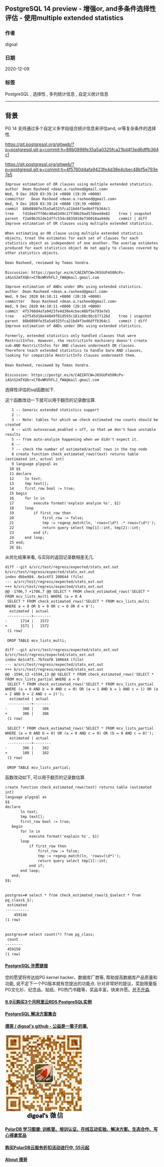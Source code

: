 ## PostgreSQL 14 preview - 增强or, and多条件选择性评估 - 使用multiple extended statistics    
      
### 作者      
digoal      
      
### 日期      
2020-12-09      
      
### 标签      
PostgreSQL , 选择性 , 多列统计信息 , 自定义统计信息       
      
----      
      
## 背景      
PG 14 支持通过多个自定义多字段组合统计信息来评估and, or等复杂条件的选择性.     
    
https://git.postgresql.org/gitweb/?p=postgresql.git;a=commit;h=88b0898fe35a5a0325fca21bd4f3ed6dffb364c1    
    
https://git.postgresql.org/gitweb/?p=postgresql.git;a=commit;h=4f5760d4afa9423fe4d38e4cbec48bf5e793e7e5    
    
```    
Improve estimation of OR clauses using multiple extended statistics.    
author	Dean Rasheed <dean.a.rasheed@gmail.com>	    
Wed, 9 Dec 2020 03:39:24 +0800 (19:39 +0000)    
committer	Dean Rasheed <dean.a.rasheed@gmail.com>	    
Wed, 9 Dec 2020 03:39:24 +0800 (19:39 +0000)    
commit	88b0898fe35a5a0325fca21bd4f3ed6dffb364c1    
tree	fd18e47ff06c40a6349c27f30b29ad57deedde82	tree | snapshot    
parent	f2a69b352de1dffc534c4835010e736018aa94de	commit | diff    
Improve estimation of OR clauses using multiple extended statistics.    
    
When estimating an OR clause using multiple extended statistics    
objects, treat the estimates for each set of clauses for each    
statistics object as independent of one another. The overlap estimates    
produced for each statistics object do not apply to clauses covered by    
other statistics objects.    
    
Dean Rasheed, reviewed by Tomas Vondra.    
    
Discussion: https://postgr.es/m/CAEZATCW=J65GUFm50RcPv-iASnS2mTXQbr=CfBvWRVhFLJ_fWA@mail.gmail.com    
```    
    
```    
Improve estimation of ANDs under ORs using extended statistics.    
author	Dean Rasheed <dean.a.rasheed@gmail.com>	    
Wed, 9 Dec 2020 04:10:11 +0800 (20:10 +0000)    
committer	Dean Rasheed <dean.a.rasheed@gmail.com>	    
Wed, 9 Dec 2020 04:10:11 +0800 (20:10 +0000)    
commit	4f5760d4afa9423fe4d38e4cbec48bf5e793e7e5    
tree	e2f545d18e44849f81d593c181c08c9bcb77126d	tree | snapshot    
parent	88b0898fe35a5a0325fca21bd4f3ed6dffb364c1	commit | diff    
Improve estimation of ANDs under ORs using extended statistics.    
    
Formerly, extended statistics only handled clauses that were    
RestrictInfos. However, the restrictinfo machinery doesn't create    
sub-AND RestrictInfos for AND clauses underneath OR clauses.    
Therefore teach extended statistics to handle bare AND clauses,    
looking for compatible RestrictInfo clauses underneath them.    
    
Dean Rasheed, reviewed by Tomas Vondra.    
    
Discussion: https://postgr.es/m/CAEZATCW=J65GUFm50RcPv-iASnS2mTXQbr=CfBvWRVhFLJ_fWA@mail.gmail.com    
```    
    
选择性评估的sql函数如下.     
    
这个函数改动一下就可以用于翻页的记录数估算.     
    
```    
   1 -- Generic extended statistics support    
   2 --    
   3 -- Note: tables for which we check estimated row counts should be created    
   4 -- with autovacuum_enabled = off, so that we don't have unstable results    
   5 -- from auto-analyze happening when we didn't expect it.    
   6 --    
   7 -- check the number of estimated/actual rows in the top node    
   8 create function check_estimated_rows(text) returns table (estimated int, actual int)    
   9 language plpgsql as    
  10 $$    
  11 declare    
  12     ln text;    
  13     tmp text[];    
  14     first_row bool := true;    
  15 begin    
  16     for ln in    
  17         execute format('explain analyze %s', $1)    
  18     loop    
  19         if first_row then    
  20             first_row := false;    
  21             tmp := regexp_match(ln, 'rows=(\d*) .* rows=(\d*)');    
  22             return query select tmp[1]::int, tmp[2]::int;    
  23         end if;    
  24     end loop;    
  25 end;    
  26 $$;    
```    
    
从优化结果来看, 与实际的返回记录数相差无几.     
    
```    
diff --git a/src/test/regress/expected/stats_ext.out b/src/test/regress/expected/stats_ext.out    
index dbbe984..6e1c4f3 100644 (file)    
--- a/src/test/regress/expected/stats_ext.out    
+++ b/src/test/regress/expected/stats_ext.out    
@@ -1706,7 +1706,7 @@ SELECT * FROM check_estimated_rows('SELECT * FROM mcv_lists_multi WHERE (a = 0 A    
 SELECT * FROM check_estimated_rows('SELECT * FROM mcv_lists_multi WHERE a = 0 OR b = 0 OR c = 0 OR d = 0');    
  estimated | actual     
 -----------+--------    
-      1714 |   1572    
+      1571 |   1572    
 (1 row)    
     
 DROP TABLE mcv_lists_multi;    
```    
    
```    
diff --git a/src/test/regress/expected/stats_ext.out b/src/test/regress/expected/stats_ext.out    
index 6e1c4f3..7bfeaf8 100644 (file)    
--- a/src/test/regress/expected/stats_ext.out    
+++ b/src/test/regress/expected/stats_ext.out    
@@ -1594,13 +1594,13 @@ SELECT * FROM check_estimated_rows('SELECT * FROM mcv_lists_partial WHERE a = 0    
 SELECT * FROM check_estimated_rows('SELECT * FROM mcv_lists_partial WHERE (a = 0 AND b = 0 AND c = 0) OR (a = 1 AND b = 1 AND c = 1) OR (a = 2 AND b = 2 AND c = 2)');    
  estimated | actual     
 -----------+--------    
-       300 |    306    
+       306 |    306    
 (1 row)    
     
 SELECT * FROM check_estimated_rows('SELECT * FROM mcv_lists_partial WHERE (a = 0 AND b = 0) OR (a = 0 AND c = 0) OR (b = 0 AND c = 0)');    
  estimated | actual     
 -----------+--------    
-       306 |    102    
+       108 |    102    
 (1 row)    
     
 DROP TABLE mcv_lists_partial;    
```    
  
函数改动如下, 可以用于翻页的记录数估算.    
  
```  
create function check_estimated_rows(text) returns table (estimated int)    
language plpgsql as    
$$    
declare    
       ln text;    
       tmp text[];    
       first_row bool := true;    
   begin    
       for ln in    
           execute format('explain %s', $1)    
       loop    
           if first_row then    
               first_row := false;    
               tmp := regexp_match(ln, 'rows=(\d*)');    
               return query select tmp[1]::int;    
           end if;    
       end loop;    
   end;    
$$;    
  
  
postgres=# select * from check_estimated_rows($_$select * from pg_class$_$);  
 estimated   
-----------  
    459146  
(1 row)  
  
  
postgres=# select count(*) from pg_class;  
 count    
--------  
 459150  
(1 row)  
```  
    
  
#### [PostgreSQL 许愿链接](https://github.com/digoal/blog/issues/76 "269ac3d1c492e938c0191101c7238216")
您的愿望将传达给PG kernel hacker、数据库厂商等, 帮助提高数据库产品质量和功能, 说不定下一个PG版本就有您提出的功能点. 针对非常好的提议，奖励限量版PG文化衫、纪念品、贴纸、PG热门书籍等，奖品丰富，快来许愿。[开不开森](https://github.com/digoal/blog/issues/76 "269ac3d1c492e938c0191101c7238216").  
  
  
#### [9.9元购买3个月阿里云RDS PostgreSQL实例](https://www.aliyun.com/database/postgresqlactivity "57258f76c37864c6e6d23383d05714ea")
  
  
#### [PostgreSQL 解决方案集合](https://yq.aliyun.com/topic/118 "40cff096e9ed7122c512b35d8561d9c8")
  
  
#### [德哥 / digoal's github - 公益是一辈子的事.](https://github.com/digoal/blog/blob/master/README.md "22709685feb7cab07d30f30387f0a9ae")
  
  
![digoal's wechat](../pic/digoal_weixin.jpg "f7ad92eeba24523fd47a6e1a0e691b59")
  
  
#### [PolarDB 学习图谱: 训练营、培训认证、在线互动实验、解决方案、生态合作、写心得拿奖品](https://www.aliyun.com/database/openpolardb/activity "8642f60e04ed0c814bf9cb9677976bd4")
  
  
#### [购买PolarDB云服务折扣活动进行中, 55元起](https://www.aliyun.com/activity/new/polardb-yunparter?userCode=bsb3t4al "e0495c413bedacabb75ff1e880be465a")
  
  
#### [About 德哥](https://github.com/digoal/blog/blob/master/me/readme.md "a37735981e7704886ffd590565582dd0")
  
